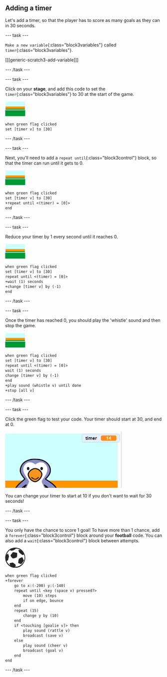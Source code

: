 ## Adding a timer

Let's add a timer, so that the player has to score as many goals as they can in 30 seconds.

--- task ---

`Make a new variable`{:class="block3variables"} called `timer`{:class="block3variables"}.

[[[generic-scratch3-add-variable]]]

--- /task ---

--- task ---

Click on your __stage__, and add this code to set the `timer`{:class="block3variables"} to 30 at the start of the game.

![stage sprite](images/stage-sprite.png)

```blocks3
when green flag clicked
set [timer v] to [30]
```

--- /task ---

--- task ---

Next, you'll need to add a `repeat until`{:class="block3control"} block, so that the timer can run until it gets to 0.

![stage sprite](images/stage-sprite.png)

```blocks3
when green flag clicked
set [timer v] to [30]
+repeat until <(timer) = [0]>
end
```

--- /task ---

--- task ---

Reduce your timer by 1 every second until it reaches 0.

![stage sprite](images/stage-sprite.png)

```blocks3
when green flag clicked
set [timer v] to [30]
repeat until <(timer) = [0]>
+wait (1) seconds
+change [timer v] by (-1)
end
```

--- /task ---

--- task ---

Once the timer has reached 0, you should play the 'whistle' sound and then stop the game.

![stage sprite](images/stage-sprite.png)

```blocks3
when green flag clicked
set [timer v] to [30]
repeat until <(timer) = [0]>
wait (1) seconds
change [timer v] by (-1)
end
+play sound (whistle v) until done
+stop [all v]
```

--- /task ---

--- task ---

Click the green flag to test your code. Your timer should start at 30, and end at 0.

![screenshot](images/goalie-timer-test.png)

You can change your timer to start at 10 if you don't want to wait for 30 seconds!

--- /task ---

--- task ---

You only have the chance to score 1 goal! To have more than 1 chance, add a `forever`{:class="block3control"} block around your __football__ code. You can also add a `wait`{:class="block3control"} block between attempts.

![football sprite](images/football-sprite.png)

```blocks3
when green flag clicked
+forever
	go to x:(-200) y:(-140)
	repeat until <key (space v) pressed?>
		move (10) steps
		if on edge, bounce
	end
	repeat (15)
		change y by (10)
	end
	if <touching [goalie v]> then
		play sound (rattle v)
		broadcast (save v)
	else
		play sound (cheer v)
		broadcast (goal v)
	end
end
```

--- /task ---

